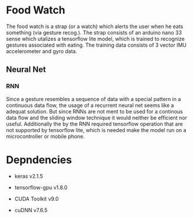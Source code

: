 # Food Watch

The food watch is a strap (or a watch) which alerts the user when he eats something (via gesture recog.). The strap consists of an arduino nano 33 sense which utalizes a tensorflow lite model, which is trained to recognize gestures associated with eating. The training data consists of 3 vector IMU accelerometer and gyro data.

## Neural Net

### RNN

Since a gesture resembles a sequence of data with a special pattern in a continuous data flow, the usage of a recurrent neural net seems like a adequat solution. But since RNNs are not ment to be used for a continous data flow and the sliding window technique it would neither be efficient nor useful.
Additionally the by the RNN required tensorflow operation that are not supported by tensorflow lite, which is needed make the model run on a microcontroller or mobile phone.

# Depndencies

- keras v2.1.5

- tensorflow-gpu v1.8.0 <br>

- CUDA Toolkit v9.0

- cuDNN v7.6.5
